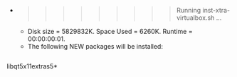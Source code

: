 * >>>>>>>>> Running inst-xtra-virtualbox.sh ...
  * Disk size = 5829832K. Space Used = 6260K. Runtime = 00:00:00:01.
  * The following NEW packages will be installed:
  ```bash
libqt5x11extras5*
  ```
